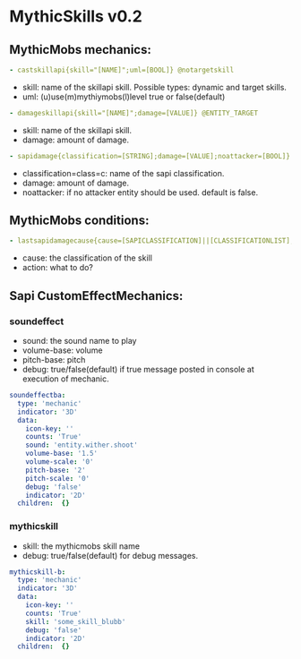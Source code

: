 # MythicSkills v0.2

## MythicMobs mechanics:

```yaml 
- castskillapi{skill="[NAME]";uml=[BOOL]} @notargetskill
```
+ skill: name of the skillapi skill. Possible types: dynamic and target skills.
+ uml: (u)use(m)mythiymobs(l)level true or false(default)

```yaml 
- damageskillapi{skill="[NAME]";damage=[VALUE]} @ENTITY_TARGET
```
+ skill: name of the skillapi skill.
+ damage: amount of damage.

```yaml 
- sapidamage{classification=[STRING];damage=[VALUE];noattacker=[BOOL]} @ENTITY_TARGET
```
+ classification=class=c: name of the sapi classification.
+ damage: amount of damage.
+ noattacker: if no attacker entity should be used. default is false.


## MythicMobs conditions:

```yaml 
- lastsapidamagecause{cause=[SAPICLASSIFICATION]||[CLASSIFICATIONLIST];action=[BOOL]||[CAST]||[CASTINSTEAD]}
```
+ cause: the classification of the skill
+ action: what to do?


## Sapi CustomEffectMechanics:

### soundeffect

+ sound: the sound name to play
+ volume-base: volume
+ pitch-base: pitch
+ debug: true/false(default) if true message posted in console at execution of mechanic.

```yaml
soundeffectba: 
  type: 'mechanic'
  indicator: '3D'
  data: 
    icon-key: ''
    counts: 'True'
    sound: 'entity.wither.shoot'
    volume-base: '1.5'
    volume-scale: '0'
    pitch-base: '2'
    pitch-scale: '0'
    debug: 'false'
    indicator: '2D'
  children:  {}
```

### mythicskill

+ skill: the mythicmobs skill name
+ debug: true/false(default) for debug messages.

```yaml
mythicskill-b: 
  type: 'mechanic'
  indicator: '3D'
  data: 
    icon-key: ''
    counts: 'True'
    skill: 'some_skill_blubb'
    debug: 'false'
    indicator: '2D'
  children:  {}
```
